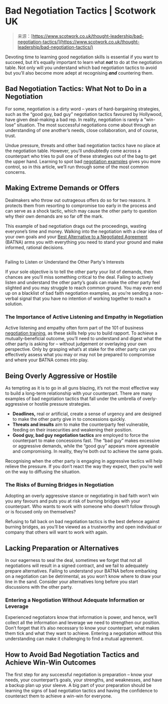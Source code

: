 <!--yml
category: 未分类
date: 2024-05-27 14:36:20
-->

# Bad Negotiation Tactics | Scotwork UK

> 来源：[https://www.scotwork.co.uk/thought-leadership/bad-negotiation-tactics/](https://www.scotwork.co.uk/thought-leadership/bad-negotiation-tactics/)

Devoting time to learning good negotiation skills is essential if you want to succeed, but it’s equally important to learn what ***not*** to do at the negotiation table. Not only will you understand which bad negotiation tactics to avoid but you’ll also become more adept at recognising ***and*** countering them.

## Bad Negotiation Tactics: What Not to Do in a Negotiation

For some, negotiation is a dirty word – years of hard-bargaining strategies, such as the “good guy, bad guy” negotiation tactics favoured by Hollywood, have given deal-making a bad rep. In reality, negotiation is rarely a “win-lose” situation. The most successful negotiations come about through an understanding of one another’s needs, close collaboration, and of course, trust.

Undue pressure, threats and other bad negotiation tactics have no place at the negotiation table. However, you’ll undoubtedly come across a counterpart who tries to pull one of these strategies out of the bag to get the upper hand. Learning to spot bad [negotiation examples](/thought-leadership/8-real-life-negotiation-examples-we-can-learn-from/) gives you more control, so in this article, we’ll run through some of the most common concerns. 

## Making Extreme Demands or Offers

Dealmakers who throw out outrageous offers do so for two reasons. It protects them from resorting to compromise too early in the process and can serve as a shock tactic, which may cause the other party to question why their own demands are so far off the mark.

This example of bad negotiation drags out the proceedings, wasting everyone’s time and money. Walking into the negotiation with a clear idea of your own goals and your [Best Alternative to a Negotiated Agreement](/glossary/batna/) (BATNA) arms you with everything you need to stand your ground and make informed, rational decisions.

## 
Failing to Listen or Understand the Other Party's Interests

If your sole objective is to tell the other party your list of demands, then chances are you’ll miss something critical to the deal. Failing to actively listen and understand the other party’s goals can make the other party feel slighted and you may struggle to reach common ground. You may even end up on a blacklist of bad faith negotiation examples, as you’re sending a non-verbal signal that you have no intention of working together to reach a solution.

### The Importance of Active Listening and Empathy in Negotiation

Active listening and empathy often form part of the 101 of business [negotiation training](/training/), as these skills help you to build rapport. To achieve a mutually-beneficial outcome, you’ll need to understand and digest what the other party is asking for – without judgement or overlaying your own perspective. Only by grasping what’s at stake for the other party can you effectively assess what you may or may not be prepared to compromise and where your BATNA comes into play.

## Being Overly Aggressive or Hostile

As tempting as it is to go in all guns blazing, it’s not the most effective way to build a long-term relationship with your counterpart. There are many examples of bad negotiation tactics that fall under the umbrella of overly-aggressive or hostile pressure strategies.

*   **Deadlines,** real or artificial, create a sense of urgency and are designed to make the other party give in to concessions quickly.
*   **Threats and insults** aim to make the counterparty feel vulnerable, feeding on their insecurities and weakening their position.
*   **Good guy, bad guy negotiation tactics** are employed to force the counterpart to make concessions fast. The “bad guy” makes excessive or aggressive demands, while the “good guy” appears more agreeable and compromising. In reality, they’re both out to achieve the same goals.

Recognising when the other party is engaging in aggressive tactics will help relieve the pressure. If you don’t react the way they expect, then you’re well on the way to diffusing the situation. 

### The Risks of Burning Bridges in Negotiation

Adopting an overly aggressive stance or negotiating in bad faith won’t win you any favours and puts you at risk of burning bridges with your counterpart. Who wants to work with someone who doesn’t follow through or is focused only on themselves?

Refusing to fall back on bad negotiation tactics is the best defence against burning bridges, as you’ll be viewed as a trustworthy and open individual or company that others will want to work with again.

## Lacking Preparation or Alternatives

In our eagerness to seal the deal, sometimes we forget that not all negotiations will result in a signed contract, and we fail to adequately prepare alternatives. Failing to understand your BATNA before embarking on a negotiation can be detrimental, as you won’t know where to draw your line in the sand. Consider your alternatives long before you start discussions with the other party.

### Entering a Negotiation Without Adequate Information or Leverage

Experienced negotiators know that information is power, and hence, we’ll collect all the information and leverage we need to strengthen our position. Don’t forget that it’s also necessary to know your counterpart, what makes them tick and what they want to achieve. Entering a negotiation without this understanding can make it challenging to find a mutual agreement.

## How to Avoid Bad Negotiation Tactics and Achieve Win-Win Outcomes

The first step for any successful negotiation is preparation – know your needs, your counterpart’s goals, your strengths, and weaknesses, and have a backup plan up your sleeve. A big part of your preparation should be learning the signs of bad negotiation tactics and having the confidence to counteract them to achieve a win-win for everyone.
